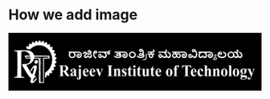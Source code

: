 # How we add image
![alt text](<https://github.com/kni8crawler/testing/blob/main/Day%201/college_logo.png>)
